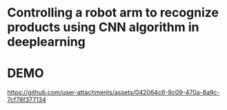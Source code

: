# Controlling a robot arm to recognize products using CNN algorithm in deeplearning

# DEMO

https://github.com/user-attachments/assets/042064c6-9c09-470a-8a9c-7cf78f377134
